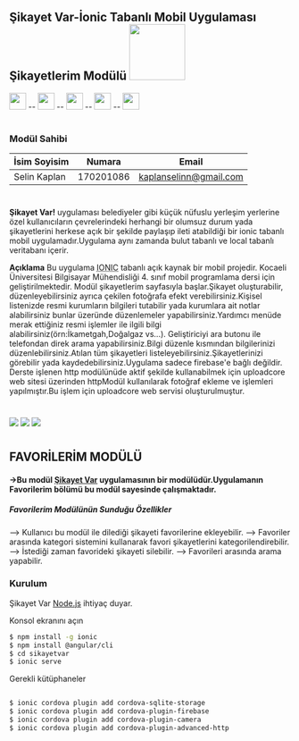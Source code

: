 
## Şikayet Var-İonic Tabanlı Mobil Uygulaması Şikayetlerim Modülü <img src="https://raw.githubusercontent.com/2019-BLM441/app-180201130/master/logo.png" width="100" height="100" /> 

<img src="https://raw.githubusercontent.com/2019-BLM441/module-180201130/master/assets/img/logo-html5.png" width="30" height="30" /> --    <img src="https://raw.githubusercontent.com/2019-BLM441/module-180201130/master/assets/img/logo-angular.png" width="30" height="30" /> --   <img src="https://raw.githubusercontent.com/2019-BLM441/module-180201130/master/assets/img/logo-ionic.png" width="30" height="30" /> -- <img src="https://raw.githubusercontent.com/2019-BLM441/module-180201130/master/assets/img/logo-nodejs.png" width="30" height="30" /> -- <img src="https://raw.githubusercontent.com/2019-BLM441/module-180201130/master/assets/img/logo-javascript.png" width="30" height="30" />

#
### Modül Sahibi

| İsim Soyisim | Numara | Email |
| ------ | ------ | ------ |
| Selin Kaplan | 170201086 | kaplanselinn@gmail.com |


#

**Şikayet Var!**
 uygulaması belediyeler gibi küçük nüfuslu yerleşim yerlerine özel kullanıcıların çevrelerindeki herhangi bir olumsuz durum yada şikayetlerini herkese açık bir şekilde paylaşıp ileti atabildiği bir ionic tabanlı mobil uygulamadır.Uygulama aynı zamanda bulut tabanlı ve local tabanlı veritabanı içerir.


**Açıklama**
Bu uygulama <abbr title="Mobil uygulamalar için HTML5 bazında hazırlanmış açık kaynak bir yazılım iskeleti">IONIC</abbr> tabanlı açık kaynak bir mobil projedir. Kocaeli Üniversitesi Bilgisayar Mühendisliği 4. sınıf mobil programlama dersi için geliştirilmektedir. Modül şikayetlerim sayfasıyla başlar.Şikayet oluşturabilir, düzenleyebilirsiniz ayrıca çekilen fotoğrafa efekt verebilirsiniz.Kişisel listenizde resmi kurumların bilgileri tutabilir yada kurumlara ait notlar alabilirsiniz bunlar üzeründe düzenlemeler yapabilirsiniz.Yardımcı menüde merak ettiğiniz resmi işlemler ile ilgili bilgi alabilirsiniz(örn:İkametgah,Doğalgaz vs...). Geliştiriciyi ara butonu ile telefondan direk arama yapabilirsiniz.Bilgi düzenle kısmından bilgilerinizi düzenlebilirsiniz.Atılan tüm şikayetleri listeleyebilirsiniz.Şikayetlerinizi görebilir yada kaydedebilirsiniz.Uygulama sadece firebase'e bağlı değildir. Derste işlenen http modülünüde aktif şekilde kullanabilmek için uploadcore web sitesi üzerinden httpModül kullanılarak fotoğraf ekleme ve işlemleri yapılmıştır.Bu işlem için uploadcore web servisi oluşturulmuştur.

#
![](https://img.shields.io/static/v1?label=Version&message=1.0&color=<COLOR>) ![](https://img.shields.io/static/v1?label=ionic&message=5.3.4&color=<COLOR>) ![](https://img.shields.io/github/license/2019-BLM441/module-180201130) 
#

## FAVORİLERİM MODÜLÜ

#### ->Bu modül [Şikayet Var](https://github.com/2019-BLM441/app-180201130) uygulamasının bir modülüdür.Uygulamanın Favorilerim bölümü bu modül sayesinde çalışmaktadır.

##### Favorilerim Modülünün Sunduğu Özellikler

--> Kullanıcı bu modül ile dilediği şikayeti favorilerine ekleyebilir.
--> Favoriler arasında kategori sistemini kullanarak favori şikayetlerini kategorilendirebilir.
--> İstediği zaman favorideki şikayeti silebilir.
--> Favorileri arasında arama yapabilir.


	
### Kurulum

Şikayet Var [Node.js](https://nodejs.org/) ihtiyaç duyar.

Konsol ekranını açın

```sh
$ npm install -g ionic
$ npm install @angular/cli
$ cd sikayetvar
$ ionic serve
```

Gerekli kütüphaneler

```sh

$ ionic cordova plugin add cordova-sqlite-storage
$ ionic cordova plugin add cordova-plugin-firebase
$ ionic cordova plugin add cordova-plugin-camera
$ ionic cordova plugin add cordova-plugin-advanced-http
```
